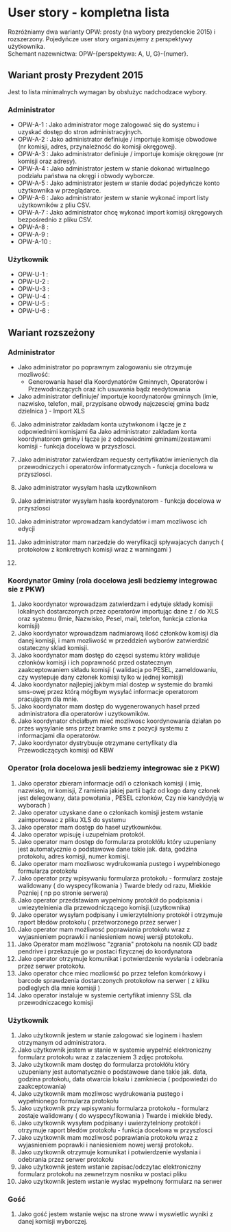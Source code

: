 # User story - kompletna lista 
Rozróżniamy dwa warianty OPW: prosty (na wybory prezydenckie 2015) i rozszerzony. Pojedyńcze user story organizujemy z perspektywy użytkownika.  
Schemant nazewnictwa: OPW-{perspektywa: A, U, G}-{numer}. 


## Wariant prosty Prezydent 2015 
Jest to lista minimalnych wymagan by obsłużyc nadchodzace wybory. 

### Administrator
* OPW-A-1 : Jako administrator moge zalogować się do systemu i uzyskać dostęp do stron administracyjnych.
* OPW-A-2 : Jako administrator definiuje / importuje komisje obwodowe (nr komisji, adres, przynależność do komisji okręgowej).
* OPW-A-3 : Jako administrator definiuje / importuje komisje okręgowe (nr komisji oraz adresy).
* OPW-A-4 : Jako administrator jestem w stanie dokonać wirtualnego podziału państwa na okręgi i obwody wyborcze. 
* OPW-A-5 : Jako administrator jestem w stanie dodać pojedyńcze konto użytkownika w przeglądarce. 
* OPW-A-6 : Jako administrator jestem w stanie wykonać import listy użytkowników z pliu CSV.
* OPW-A-7 : Jako administrator chcę wykonać import komisji okręgowych bezpośrednio z pliku CSV. 
* OPW-A-8 : 
* OPW-A-9 : 
* OPW-A-10 : 


### Użytkownik 
* OPW-U-1 :  
* OPW-U-2 :  
* OPW-U-3 :  
* OPW-U-4 :  
* OPW-U-5 :  
* OPW-U-6 :  



## Wariant rozszeżony
 

### Administrator 
* Jako administrator po poprawnym zalogowaniu sie otrzymuje mozliwość:
  * Generowania haseł dla Koordynatórów Gminnych, Operatorów i Przewodniczących oraz ich usuwania bądz reedytowania
* Jako administrator definiuje/ importuje koordynatorów gminnych (imie, nazwisko, telefon, mail, przypisane obwody najczesciej gmina badz dzielnica ) - Import XLS
6. Jako administrator zakładam konta  uzytwkonom  i łącze je z odpowiednimi komisjami
6a  Jako administrator zakładam konta koordynatorom gminy  i łącze je z odpowiednimi gminami/zestawami komisji - funkcja docelowa w przyszlosci. 

7. Jako administrator zatwierdzam requesty certyfikatów imienienych dla przewodniczych i operatorów informatycznych - funkcja docelowa w przyszlosci. 
8. Jako administrator wysyłam hasła uzytkownikom 
9. Jako administrator wysyłam hasła koordynatorom - funkcja docelowa w przyszlosci
10. Jako administrator wprowadzam kandydatów i mam mozliwosc ich edycji  
11. Jako administrator mam narzedzie do weryfikacji spływajacych danych ( protokołow z konkretnych komisji wraz z warningami ) 
12. 



### Koordynator Gminy  (rola docelowa jesli bedziemy integrowac sie z PKW)
1. Jako koordynator wprowadzam zatwierdzam i edytuje składy komisji lokalnych dostarczonych przez operatorów importując dane z / do XLS  oraz systemu (Imie, Nazwisko, Pesel, mail, telefon, funkcja czlonka komisji)
2. Jako koordynator wprowadzam nadmiarową ilość członków komisji dla danej komisji, i mam mozliwość w przeddzień wyborów zatwierdzić ostateczny sklad komisji. 
3. Jako koordynator mam dostęp do częsci systemu który waliduje członków komisji i ich poprawność przed ostatecznym zaakceptowaniem składu komisji ( walidacja po PESEL, zameldowaniu, czy wystepuje dany członek komisji tylko w jednej komisji)
4. Jako koordynator najlepiej jakbym mial dostep w systemie do bramki sms-owej przez którą mógłbym wysyłać informacje operatorom pracującym dla mnie.
5. Jako koordynator mam dostęp do wygenerowanych haseł przed administratora dla operatorów i uzytkowników.
6. Jako koordynator chciałbym mieć mozliwosc koordynowania działan po przes wysylanie sms przez bramke sms z pozycji systemu z informacjami dla operatorów. 
7. Jako koordynator dystrybuuje otrzymane certyfikaty dla Przewodiczących komisji od KBW


### Operator (rola docelowa jesli  bedziemy integrowac sie z PKW)
1. Jako operator zbieram informacje od/i o członkach komisji ( imię, nazwisko, nr komisji, Z ramienia jakiej partii bądz od kogo dany członek jest delegowany, data powołania , PESEL członków, Czy nie kandydyją w wyborach ) 
2. Jako operator uzyskane dane o członkach komisji jestem wstanie zaimportowac z pliku XLS do systemu
3. Jako operator mam dostęp do haseł uzytkownków.
4. Jako operator wpisuję  i uzupełniam protokół.
5. Jako operator mam dostęp do formularza protokłółu który uzupeniany jest automatycznie o podstawowe dane takie jak. data, godzina protokołu, adres komisji, numer komisji.
6. Jako operator mam mozliwosc wydrukowania pustego i wypełnbionego formularza protokołu
7. Jako operator przy wpisywaniu formularza protokołu - formularz zostaje walidowany ( do wyspecyfikowania ) Twarde błedy od razu, Miekkie Pozniej ( np po stronie serwera)
8.  Jako operator przedstawiam wypełniony protokół do podpisania i uwiezytelnienia dla przewodniczącego komisji.(uzytkownika)
9. Jako operator wysyłam podpisany i uwierzytelniony protokół i otrzymuje raport błedów protokołu ( przetworzonego przez serwer )
10. Jako operator mam możliwosć poprawiania protokołu wraz z wyjasnieniem poprawki i  naniesieniem nowej wersji ptotokołu.
11. Jako Operator mam możliwosc "zgrania" protokołu na nosnik CD badz pendrive i przekazuje go w postaci fizycznej do koordynatora
12. Jako operator otrzymuje komunikat i potwierdzenie wysłania i odebrania przez serwer protokołu. 
13. Jako operator chce miec mozliowść po przez telefon komórkowy i barcode sprawdzenia dostarczonych protokołow na serwer ( z kilku podleglych dla mnie komisji )
14. Jako operator instaluje w systemie certyfikat imienny SSL dla przewodniczacego komisji 
 


### Użytkownik
1. Jako użytkownik jestem w stanie zalogować sie loginem i hasłem otrzymanym od administratora.
2. Jako użytkownik jestem w stanie w systemie wypełnić elektroniczny formularz protokołu wraz z załaczeniem 3 zdjęc protokołu. 
3. Jako użytkownik mam dostęp do formularza protokłółu który uzupeniany jest automatycznie o podstawowe dane takie jak. data, godzina protokołu, data otwarcia lokalu i zamkniecia ( podpowiedzi do zaakceptowania) 
4. Jako uzytkownik mam mozliwosc wydrukowania pustego i wypełnionego formularza protokołu
5. Jako uzytkownik przy wpisywaniu formularza protokołu - formularz zostaje walidowany ( do wyspecyfikowania ) Twarde i miekkie błedy. 
6. Jako uzytkownik wysyłam podpisany i uwierzytelniony protokół i otrzymuje raport błedów protokołu - funkcja docelowa w przyszlosci 
7. Jako uzytkownik mam mozliwosć poprawiania protokołu wraz z wyjasnieniem poprawki i  naniesieniem nowej wersji protokołu.
8.  Jako uzytkownik otrzymuje komunikat i potwierdzenie wysłania i odebrania przez serwer protokołu
9. Jako użytkownik jestem wstanie zapisac/odczytac elektroniczny formularz protokołu na zewnetrzym nosniku w postaci pliku
10. Jako uzytkownik jestem wstanie wysłac wypełnony formularz na serwer



### Gość

1. Jako gość  jestem wstanie wejsc na strone www i wyswietlic wyniki z danej komisji wyborczej. 





